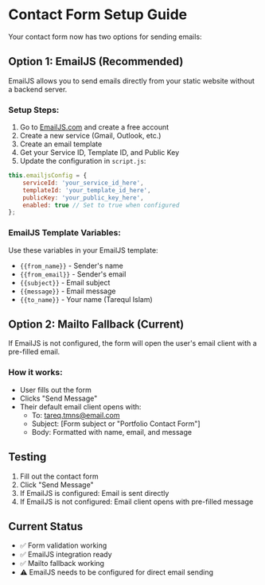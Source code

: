 # Contact Form Setup Guide

Your contact form now has two options for sending emails:

## Option 1: EmailJS (Recommended)
EmailJS allows you to send emails directly from your static website without a backend server.

### Setup Steps:
1. Go to [EmailJS.com](https://www.emailjs.com/) and create a free account
2. Create a new service (Gmail, Outlook, etc.)
3. Create an email template
4. Get your Service ID, Template ID, and Public Key
5. Update the configuration in `script.js`:

```javascript
this.emailjsConfig = {
    serviceId: 'your_service_id_here',
    templateId: 'your_template_id_here', 
    publicKey: 'your_public_key_here',
    enabled: true // Set to true when configured
};
```

### EmailJS Template Variables:
Use these variables in your EmailJS template:
- `{{from_name}}` - Sender's name
- `{{from_email}}` - Sender's email
- `{{subject}}` - Email subject
- `{{message}}` - Email message
- `{{to_name}}` - Your name (Tarequl Islam)

## Option 2: Mailto Fallback (Current)
If EmailJS is not configured, the form will open the user's email client with a pre-filled email.

### How it works:
- User fills out the form
- Clicks "Send Message"
- Their default email client opens with:
  - To: tareq.tmns@email.com
  - Subject: [Form subject or "Portfolio Contact Form"]
  - Body: Formatted with name, email, and message

## Testing
1. Fill out the contact form
2. Click "Send Message"
3. If EmailJS is configured: Email is sent directly
4. If EmailJS is not configured: Email client opens with pre-filled message

## Current Status
- ✅ Form validation working
- ✅ EmailJS integration ready
- ✅ Mailto fallback working
- ⚠️ EmailJS needs to be configured for direct email sending
